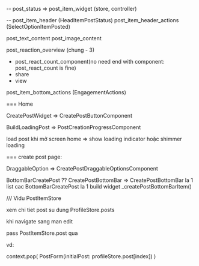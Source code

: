 --
post_status => post_item_widget (store, controller)

--
post_item_header (HeadItemPostStatus)
post_item_header_actions (SelectOptionItemPosted)

post_text_content
post_image_content

post_reaction_overview (chung - 3)
- post_react_count_component(no need end with component: post_react_count is fine)
- share
- view

post_item_bottom_actions (EngagementActions)


===
Home


CreatePostWidget => CreatePostButtonComponent

BuildLoadingPost => PostCreationProgressComponent

load post khi mở screen home => show loading indicator hoặc shimmer loading

===
create post page:

DraggableOption => CreatePostDraggableOptionsComponent

BottomBarCreatePost ?? CreatePostBottomBar => CreatePostBottomBar la 1 list
cac BottomBarCreatePost la 1 build widget _createPostBottomBarItem()

/// Vidu
PostItemStore

xem chi tiet post su dung ProfileStore.posts

khi navigate sang man edit

pass PostItemStore.post qua

vd:

context.pop(
PostForm(initialPost: profileStore.post[index])
)






